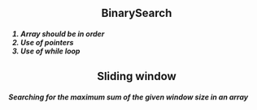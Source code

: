 <h2 align="center">BinarySearch</h2>
<h5>
    <ol>
        <li>Array should be in order</li>
        <li>Use of pointers</li>
        <li>Use of while loop</li>    
    </ol>
</h5>



<h2 align="center" >Sliding window</h2>
<h5>Searching for the maximum sum of the given window size in an array</h5>